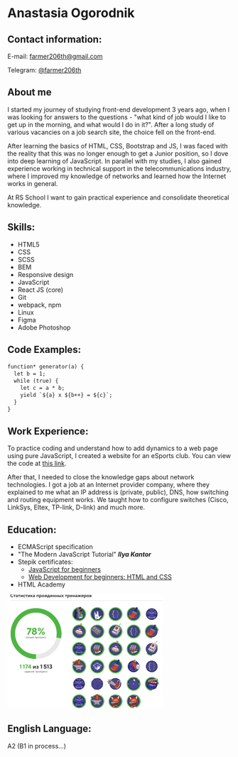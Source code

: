 # **Anastasia Ogorodnik**

## **Contact information:**
E-mail: farmer206th@gmail.com

Telegram: [@farmer206th](https://t.me/farmer206th)

## **About me**

I started my journey of studying front-end development 3 years ago, when I was looking for answers to the questions -  "what kind of job would I like to get up in the morning, and what would I do in it?". After a long study of various vacancies on a job search site, the choice fell on the front-end.


After learning the basics of HTML, CSS, Bootstrap and JS, I was faced with the reality that this was no longer enough to get a Junior position, so I dove into deep learning of JavaScript. In parallel with my studies, I also gained experience working in technical support in the telecommunications industry, where I improved my knowledge of networks and learned how the Internet works in general.


At RS School I want to gain practical experience and consolidate theoretical knowledge.


## **Skills:**

* HTML5
* CSS
* SCSS
* BEM
* Responsive design
* JavaScript
* React JS (core)
* Git
* webpack, npm
* Linux
* Figma
* Adobe Photoshop


## **Code Examples:**

```
function* generator(a) {
  let b = 1;
  while (true) {
    let c = a * b;
    yield `${a} x ${b++} = ${c}`;
  }
}
```


## **Work Experience:**

To practice coding and understand how to add dynamics to a web page using pure JavaScript, I created a website for an eSports club. You can view the code at [this link](https://github.com/farmer206/slashplay/tree/main).


After that, I needed to close the knowledge gaps about network technologies. I got a job at an Internet provider company, where they explained to me what an IP address is (private, public), DNS, how switching and routing equipment works. We taught how to configure switches (Cisco, LinkSys, Eltex, TP-link, D-link) and much more.


## **Education:**

* ECMAScript specification
* "The Modern JavaScript Tutorial" ***Ilya Kantor***
* Stepik certificates:
    + [JavaScript for beginners](https://stepik.org/cert/1478322?lang=en)
    + [Web Development for beginners: HTML and CSS](https://stepik.org/cert/1472732?lang=en)
* HTML Academy

![html_academy_srt](images/hacademy-statistic.png)

## **English Language:**

A2 (B1 in process…)